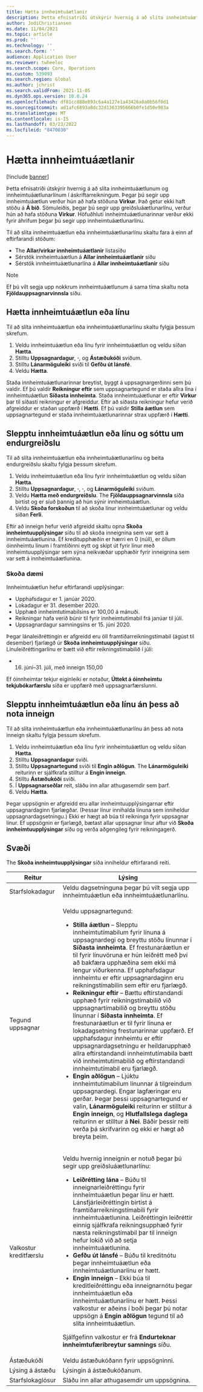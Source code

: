 ```yaml
---
title: Hætta innheimtuáætlanir
description: Þetta efnisatriði útskýrir hvernig á að slíta innheimtuáætlunum og innheimtuáætlunarlínum í áskriftarreikningum.
author: JodiChristiansen
ms.date: 11/04/2021
ms.topic: article
ms.prod: ''
ms.technology: ''
ms.search.form: ''
audience: Application User
ms.reviewer: twheeloc
ms.search.scope: Core, Operations
ms.custom: 539093
ms.search.region: Global
ms.author: jchrist
ms.search.validFrom: 2021-11-05
ms.dyn365.ops.version: 10.0.24
ms.openlocfilehash: df81cc888e893c6a4a127e1a43426a0a0b56f0d1
ms.sourcegitcommit: ad1afc6893a8dc32d1363395666b0fe1d50e983a
ms.translationtype: MT
ms.contentlocale: is-IS
ms.lasthandoff: 03/23/2022
ms.locfileid: "8470830"
---
```

# <a name="terminate-billing-schedules"></a>Hætta innheimtuáætlanir

[!include [banner](../includes/banner.md)]

Þetta efnisatriði útskýrir hvernig á að slíta innheimtuáætlunum og innheimtuáætlunarlínum í áskriftarreikningum. Þegar þú segir upp innheimtuáætlun verður hún að hafa stöðuna **Virkur**. Það getur ekki haft stöðu á **Á bið**. Sömuleiðis, þegar þú segir upp greiðsluáætlunarlínu, verður hún að hafa stöðuna **Virkur**. Höfuðhluti innheimtuáætlunarinnar verður ekki fyrir áhrifum þegar þú segir upp innheimtuáætlunarlínu.

Til að slíta innheimtuáætlun eða innheimtuáætlunarlínu skaltu fara á einn af eftirfarandi stöðum:

- The **Allar/virkar innheimtuáætlanir** listasíðu
- Sérstök innheimtuáætlun á **Allar innheimtuáætlanir** síðu
- Sérstök innheimtuáætlunarlína á **Allar innheimtuáætlanir** síðu

> [!NOTE]
> Ef þú vilt segja upp nokkrum innheimtuáætlunum á sama tíma skaltu nota **Fjöldauppsagnarvinnsla** síðu.

## <a name="terminate-a-billing-schedule-or-line"></a>Hætta innheimtuáætlun eða línu

Til að slíta innheimtuáætlun eða innheimtuáætlunarlínu skaltu fylgja þessum skrefum.

1. Veldu innheimtuáætlun eða línu fyrir innheimtuáætlun og veldu síðan **Hætta**. 
2. Stilltu **Uppsagnardagur**, **·**, og **Ástæðukóði** sviðum.
3. Stilltu **Lánarmöguleiki** sviði til **Gefðu út lánsfé**.
4. Veldu **Hætta**.

Staða innheimtuáætlunarinnar breytist, byggt á uppsagnargerðinni sem þú valdir. Ef þú valdir **Reikningur eftir** sem uppsagnartegund er staða allra lína í innheimtuáætlun **Síðasta innheimta**. Staða innheimtuáætlunar er eftir **Virkur** þar til síðasti reikningur er afgreiddur. Eftir að síðasta reikningur hefur verið afgreiddur er staðan uppfærð í **Hætti**. Ef þú valdir **Stilla áætlun** sem uppsagnartegund er staða innheimtuáætlunarinnar strax uppfærð í **Hætti**.

## <a name="terminate-a-billing-schedule-or-line-and-apply-a-refund"></a>Slepptu innheimtuáætlun eða línu og sóttu um endurgreiðslu

Til að slíta innheimtuáætlun eða innheimtuáætlunarlínu og beita endurgreiðslu skaltu fylgja þessum skrefum.

1. Veldu innheimtuáætlun eða línu fyrir innheimtuáætlun og veldu síðan **Hætta**.
2. Stilltu **Uppsagnardagur**, **·**, **·**, og **Lánarmöguleiki** sviðum.
3. Veldu **Hætta með endurgreiðslu**. The **Fjöldauppsagnarvinnsla** síða birtist og er síuð þannig að hún sýnir innheimtuáætlun.
4. Veldu **Skoða forskoðun** til að skoða línur innheimtuáætlunar og veldu síðan **Ferli**.

Eftir að inneign hefur verið afgreidd skaltu opna **Skoða innheimtuupplýsingar** síðu til að skoða inneignina sem var sett á innheimtuáætlunina. Ef kreditupphæðin er hærri en 0 (núll), er öllum óinnheimtu línum í framtíðinni eytt og skipt út fyrir línur með innheimtuupplýsingar sem sýna neikvæðar upphæðir fyrir inneignina sem var sett á innheimtuáætlunina.

### <a name="view-example"></a>Skoða dæmi

Innheimtuáætlun hefur eftirfarandi upplýsingar:

- Upphafsdagur er 1. janúar 2020.
- Lokadagur er 31. desember 2020.
- Upphæð innheimtutímabilsins er 100,00 á mánuði.
- Reikningar hafa verið búnir til fyrir innheimtutímabil frá janúar til júlí.
- Uppsagnardagur samningsins er 15. júní 2020.

Þegar lánaleiðréttingin er afgreidd eru öll framtíðarreikningstímabil (ágúst til desember) fjarlægð úr **Skoða innheimtuupplýsingar** síðu. Línuleiðréttingarlínu er bætt við eftir reikningstímabilið í júlí:

- 16. júní–31. júlí, með inneign 150,00

Ef óinnheimtar tekjur eiginleiki er notaður, **Úttekt á óinnheimtu tekjubókarfærslu** síða er uppfærð með uppsagnarfærslunni.

## <a name="terminate-a-billing-schedule-or-line-without-applying-a-credit"></a>Slepptu innheimtuáætlun eða línu án þess að nota inneign

Til að slíta innheimtuáætlun eða innheimtuáætlunarlínu án þess að nota inneign skaltu fylgja þessum skrefum.

1. Veldu innheimtuáætlun eða línu fyrir innheimtuáætlun og veldu síðan **Hætta**.
2. Stilltu **Uppsagnardagur** sviði.
3. Stilltu **Uppsagnartegund** sviði til **Engin aðlögun**. The **Lánarmöguleiki** reiturinn er sjálfkrafa stilltur á **Engin inneign**.
3. Stilltu **Ástæðukóði** sviði.
4. Í **Uppsagnarseðlar** reit, sláðu inn allar athugasemdir sem þarf.
5. Veldu **Hætta**. 

Þegar uppsögnin er afgreidd eru allar innheimtuupplýsingarnar eftir uppsagnardaginn fjarlægðar. (Þessar línur innihalda línuna sem inniheldur uppsagnardagsetningu.) Ekki er hægt að búa til reikninga fyrir uppsagnar línur. Ef uppsögnin er fjarlægð, bætast allar uppsagnar línur aftur við **Skoða innheimtuupplýsingar** síðu og verða aðgengileg fyrir reikningagerð.

## <a name="fields"></a>Svæði

The **Skoða innheimtuupplýsingar** síða inniheldur eftirfarandi reiti.

| Reitur | Lýsing |
|-------|-------------| 
| Starfslokadagur | Veldu dagsetninguna þegar þú vilt segja upp innheimtuáætlun eða innheimtuáætlunarlínu. |
| Tegund uppsagnar | <p>Veldu uppsagnartegund:</p><ul><li>**Stilla áætlun** – Slepptu innheimtutímabilum fyrir línuna á uppsagnardegi og breyttu stöðu línunnar í **Síðasta innheimta**. Ef frestunaráætlun er til fyrir línuvöruna er hún leiðrétt með því að bakfæra upphæðina sem ekki má lengur viðurkenna. Ef upphafsdagur innheimtu er eftir uppsagnardaginn eru reikningstímabilin sem eftir eru fjarlægð.</li><li>**Reikningur eftir** – Bættu eftirstandandi upphæð fyrir reikningstímabilið við uppsagnartímabilið og breyttu stöðu línunnar í **Síðasta innheimta**. Ef frestunaráætlun er til fyrir línuna er lokadagsetning frestunarinnar uppfærð. Ef upphafsdagur innheimtu er eftir uppsagnardagsetningu er heildarupphæð allra eftirstandandi innheimtutímabila bætt við innheimtutímabilið og eftirstandandi innheimtutímabil eru fjarlægð.</li><li>**Engin aðlögun** – Ljúktu innheimtutímabilum línunnar á tilgreindum uppsagnardegi. Engar lagfæringar eru gerðar. Þegar þessi uppsagnartegund er valin, **Lánarmöguleiki** reiturinn er stilltur á **Engin inneign**, og **Hlutfallslega daglega** reiturinn er stilltur á **Nei**. Báðir þessir reiti verða þá skrifvarinn og ekki er hægt að breyta þeim.</li></ul> |
| Valkostur kreditfærslu | <p>Veldu hvernig inneignin er notuð þegar þú segir upp greiðsluáætlunarlínu:</p><ul><li>**Leiðrétting lána** – Búðu til inneignarleiðréttingu fyrir innheimtuáætlun þegar línu er hætt. Lánsfjárleiðréttingin birtist á framtíðarreikningstímabili fyrir innheimtuáætlunina. Leiðréttingin leiðréttir einnig sjálfkrafa reikningsupphæð fyrir næsta reikningstímabil þar til inneign hefur lokið við að setja innheimtuáætlunina.</li><li>**Gefðu út lánsfé** – Búðu til kreditnótu þegar innheimtuáætlun eða innheimtuáætlunarlínu er hætt.</li><li>**Engin inneign** – Ekki búa til kreditleiðréttingu eða inneignarnótu þegar innheimtuáætlun eða innheimtuáætlunarlínu er hætt. Þessi valkostur er aðeins í boði þegar þú notar uppsögn á **Engin aðlögun** tegund til að slíta innheimtuáætlun.</li></ul><p>Sjálfgefinn valkostur er frá **Endurteknar innheimtufæribreytur samnings** síðu.</p> |
| Ástæðukóði | Veldu ástæðukóðann fyrir uppsögninni. |
| Lýsing á ástæðu | Lýsingin á ástæðukóðanum. |
| Starfslokaglósur | Sláðu inn allar athugasemdir um uppsögnina. |

<!--## Additional information-->
